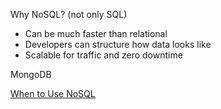 Why NoSQL? (not only SQL)
- Can be much faster than relational
- Developers can structure how data looks like
- Scalable for traffic and zero downtime

MongoDB

[When to Use NoSQL](https://www.mongodb.com/nosql-explained/when-to-use-nosql)